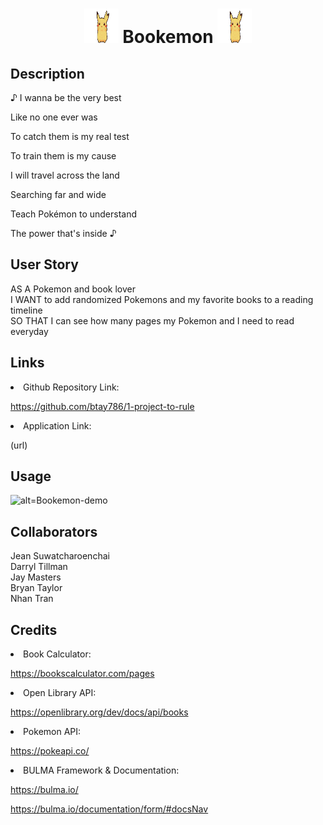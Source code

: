 # <h1 align="center"><img src="https://raw.githubusercontent.com/nathantr97/Project-1-framework-testing/main/pikachu-pokemon.gif" height="55px" width="55px"> Bookemon <img src="https://raw.githubusercontent.com/nathantr97/Project-1-framework-testing/main/pikachu-pokemon.gif" height="55px" width="55px"></h1>

## Description

♪ I wanna be the very best

Like no one ever was

To catch them is my real test

To train them is my cause

I will travel across the land

Searching far and wide

Teach Pokémon to understand

The power that's inside ♪

## User Story 

AS A Pokemon and book lover <br>
I WANT to add randomized Pokemons and my favorite books to a reading timeline <br>
SO THAT I can see how many pages my Pokemon and I need to read everyday <br>


## Links

<li> Github Repository Link: </li>

https://github.com/btay786/1-project-to-rule

<li> Application Link: </li> 

(url)

## Usage

![alt=Bookemon-demo](Bookemon-demo.gif)


## Collaborators

Jean Suwatcharoenchai <br>
Darryl Tillman <br>
Jay Masters <br>
Bryan Taylor <br>
Nhan Tran <br>

## Credits

<li> Book Calculator: </li>

https://bookscalculator.com/pages

<li> Open Library API: </li>

https://openlibrary.org/dev/docs/api/books

<li> Pokemon API: </li> 

https://pokeapi.co/

<li> BULMA Framework & Documentation: </li>

https://bulma.io/

https://bulma.io/documentation/form/#docsNav



